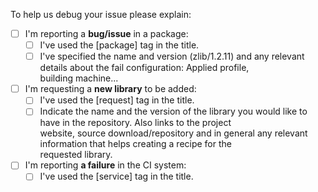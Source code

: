 To help us debug your issue please explain:

- [ ] I'm reporting a **bug/issue** in a package:
    - [ ] I've used the [package] tag in the title.
    - [ ] I've specified the name and version (zlib/1.2.11) and any relevant details about the fail configuration: Applied profile,           
      building machine...

- [ ] I'm requesting a **new library** to be added:
    - [ ] I've used the [request] tag in the title.
    - [ ] Indicate the name and the version of the library you would like to have in the repository. Also links to the project         
      website, source download/repository and in general any relevant information that helps creating a recipe for the             
      requested library.

- [ ] I'm reporting **a failure** in the CI system:
    - [ ] I've used the [service] tag in the title.

